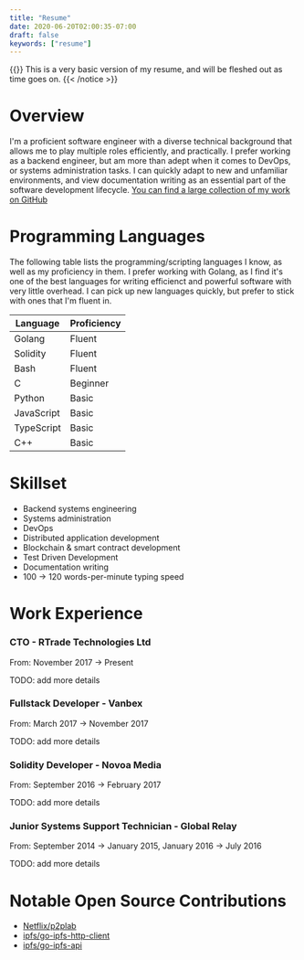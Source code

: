 ```yaml
---
title: "Resume"
date: 2020-06-20T02:00:35-07:00
draft: false
keywords: ["resume"]
---
```


{{<notice warning>}}
This is a very basic version of my resume, and will be fleshed out as time goes on.
{{< /notice >}}

# Overview

I'm a proficient software engineer with a diverse technical background that allows me to play multiple roles efficiently, and practically. I prefer working as a backend engineer, but am more than adept when it comes to DevOps, or systems administration tasks. I can quickly adapt to new and unfamiliar environments, and view documentation writing as an essential part of the software development lifecycle. [You can find a large collection of my work on GitHub](https://github.com/bonedaddy)

# Programming Languages

The following table lists the programming/scripting languages I know, as well as my proficiency in them. I prefer working with Golang, as I find it's one of the best languages for writing efficienct and powerful software with very little overhead. I can pick up new languages quickly, but prefer to stick with ones that I'm fluent in.

| Language | Proficiency |
|----------|-------------|
| Golang   | Fluent      |
| Solidity | Fluent      |
| Bash     | Fluent      |
| C        | Beginner    |
| Python   | Basic       |
| JavaScript | Basic     |
| TypeScript | Basic     |
| C++        | Basic     |

# Skillset

* Backend systems engineering
* Systems administration
* DevOps
* Distributed application development
* Blockchain & smart contract development
* Test Driven Development
* Documentation writing
* 100 -> 120 words-per-minute typing speed

# Work Experience

### CTO - RTrade Technologies Ltd

From: November 2017 -> Present

TODO: add more details

### Fullstack Developer - Vanbex

From: March 2017 -> November 2017

TODO: add more details

### Solidity Developer - Novoa Media

From: September 2016 -> February 2017

TODO: add more details

### Junior Systems Support Technician - Global Relay

From: September 2014 -> January 2015, January 2016 -> July 2016

TODO: add more details

# Notable Open Source Contributions

* [Netflix/p2plab](https://github.com/Netflix/p2plab)
* [ipfs/go-ipfs-http-client](https://github.com/ipfs/go-ipfs-http-client)
* [ipfs/go-ipfs-api](https://github.com/ipfs/go-ipfs-api)